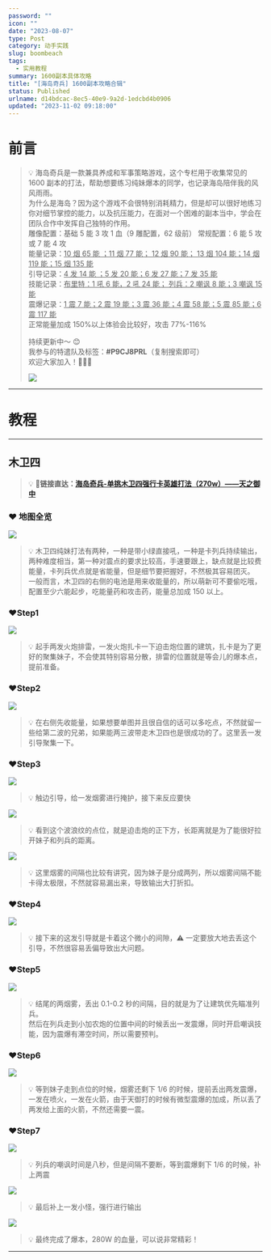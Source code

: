```yaml
---
password: ""
icon: ""
date: "2023-08-07"
type: Post
category: 动手实践
slug: boombeach
tags:
  - 实用教程
summary: 1600副本具体攻略
title: "[海岛奇兵] 1600副本攻略合辑"
status: Published
urlname: d14bdcac-8ec5-40e9-9a2d-1edcbd4b0906
updated: "2023-11-02 09:18:00"
---
```


# 前言

> 💡 海岛奇兵是一款兼具养成和军事策略游戏，这个专栏用于收集常见的 1600 副本的打法，帮助想要练习纯妹爆本的同学，也记录海岛陪伴我的风风雨雨。  
>  为什么是海岛？因为这个游戏不会很特别消耗精力，但是却可以很好地练习你对细节掌控的能力，以及抗压能力，在面对一个困难的副本当中，学会在团队合作中发挥自己独特的作用。  
>  雕像配置：基础 5 能 3 攻 1 血（9 雕配置，62 级前） 常规配置：6 能 5 攻或 7 能 4 攻  
>  能量记录：<u>10 烟 65 能 ；11 烟 77 能； 12 烟 90 能； 13 烟 104 能；14 烟 119 能；15 烟 135 能</u>  
>  引导记录：<u>4 发 14 能 ；5 发 20 能；6 发 27 能；7 发 35 能</u>  
>  技能记录：<u>布里特：1 吼 6 能，2 吼 24 能； 列兵：2 嘲讽 8 能；3 嘲讽 15 能</u>  
>  震爆记录：<u>1 震 7 能；2 震 19 能；3 震 36 能；4 震 58 能；5 震 85 能；6 震 117 能</u>  
>  正常能量加成 150%以上体验会比较好，攻击 77%-116%
>
> 持续更新中～ 😊  
>  我参与的特遣队及标签：**#P9CJ8PRL**（复制搜索即可）  
>  欢迎大家加入！👏👏👏
>
> ![](https://bu.dusays.com/2023/09/20/650acd8da1061.png)

---

# 教程

---

## 木卫四

> 💡 🚀**链接直达：**[**海岛奇兵-单挑木卫四强行卡英雄打法（270w）——天之御中**](https://www.bilibili.com/video/BV1iK4y1j7Fh/?spm_id_from=333.999.0.0&vd_source=237e295a40d7aaea043ead8c0d2c78ab)

### ❤️ 地图全览

![](https://bu.dusays.com/2023/09/20/650acd9f7e214.png)

> 💡 木卫四纯妹打法有两种，一种是带小绿直接吼，一种是卡列兵持续输出，两种难度相当，第一种对震点的要求比较高，手速要跟上，缺点就是比较费能量，卡列兵优点就是省能量，但是细节要把握好，不然极其容易团灭。  
>  一般而言，木卫四的右侧的电池是用来收能量的，所以萌新可不要偷吃哦，配置至少六能起步，吃能量药和攻击药，能量总加成 150 以上。

### ❤️Step1

![](https://bu.dusays.com/2023/09/20/650acdadaa135.png)

> 💡 起手两发火炮排雷，一发火炮扎卡一下迫击炮位置的建筑，扎卡是为了更好的聚集妹子，不会使其特别容易分散，排雷的位置就是等会儿的爆本点，提前准备。

### ❤️Step2

![](https://bu.dusays.com/2023/09/20/650acdbdcab35.png)

> 💡 在右侧先收能量，如果想要单图并且很自信的话可以多吃点，不然就留一些给第二波的兄弟，如果能两三波带走木卫四也是很成功的了。这里丢一发引导聚集一下。

### ❤️Step3

![](https://bu.dusays.com/2023/09/20/650acdcd88172.png)

> 💡 触边引导，给一发烟雾进行掩护，接下来反应要快

![](https://bu.dusays.com/2023/09/20/650acddd5c411.png)

> 💡 看到这个波浪纹的点位，就是迫击炮的正下方，长距离就是为了能很好拉开妹子和列兵的距离。

![](https://bu.dusays.com/2023/09/20/650acdec69f0a.png)

> 💡 这里烟雾的间隔也比较有讲究，因为妹子是分成两列，所以烟雾间隔不能卡得太极限，不然就容易漏出来，导致输出大打折扣。

### ❤️Step4

![](https://bu.dusays.com/2023/09/20/650acdfdbb1ee.png)

> 💡 接下来的这发引导就是卡着这个微小的间隙，⚠️ 一定要放大地去丢这个引导，不然很容易丢偏导致出大问题。

### ❤️Step5

![](https://bu.dusays.com/2023/09/20/650ace10901af.png)

> 💡 结尾的两烟雾，丢出 0.1-0.2 秒的间隔，目的就是为了让建筑优先瞄准列兵。  
>  然后在列兵走到小加农炮的位置中间的时候丢出一发震爆，同时开启嘲讽技能，因为震爆有滞空时间，所以需要预判。

### ❤️Step6

![](https://bu.dusays.com/2023/09/20/650ace1fdfeb8.png)

> 💡 等到妹子走到点位的时候，烟雾还剩下 1/6 的时候，提前丢出两发震爆，一发在喷火，一发在火箭，由于天御打的时候有微型震爆的加成，所以丢了两发给上面的火箭，不然还需要一震。

### ❤️Step7

![](https://bu.dusays.com/2023/09/20/650ace3674027.png)

> 💡 列兵的嘲讽时间是八秒，但是间隔不要断，等到震爆剩下 1/6 的时候，补上两震

![](https://bu.dusays.com/2023/09/20/650ace55436f3.png)

> 💡 最后补上一发小怪，强行进行输出

![](https://bu.dusays.com/2023/09/20/650ace55436f3.png)

> 💡 最终完成了爆本，280W 的血量，可以说非常精彩！

---

